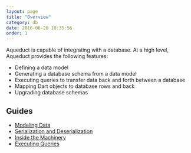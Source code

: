 ```yaml
---
layout: page
title: "Overview"
category: db
date: 2016-06-20 10:35:56
order: 1
---
```


Aqueduct is capable of integrating with a database. At a high level, Aqueduct provides the following features:

- Defining a data model
- Generating a database schema from a data model
- Executing queries to transfer data back and forth between a database
- Mapping Dart objects to database rows and back
- Upgrading database schemas

## Guides

- [Modeling Data](modeling_data.html)
- [Serialization and Deserialization](serialization.html)
- [Inside the Machinery](inside_the_db.html)
- [Executing Queries](executing_queries.html)
